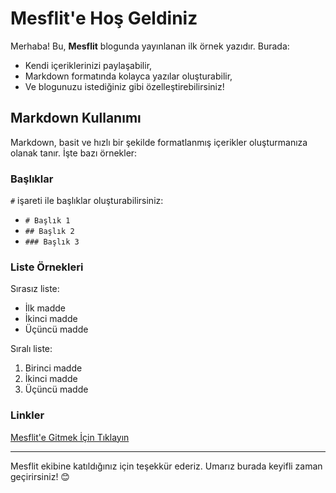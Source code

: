 # Mesflit'e Hoş Geldiniz

Merhaba! Bu, **Mesflit** blogunda yayınlanan ilk örnek yazıdır. Burada:

- Kendi içeriklerinizi paylaşabilir,
- Markdown formatında kolayca yazılar oluşturabilir,
- Ve blogunuzu istediğiniz gibi özelleştirebilirsiniz!

## Markdown Kullanımı

Markdown, basit ve hızlı bir şekilde formatlanmış içerikler oluşturmanıza olanak tanır. İşte bazı örnekler:

### Başlıklar

`#` işareti ile başlıklar oluşturabilirsiniz:

- `# Başlık 1`
- `## Başlık 2`
- `### Başlık 3`

### Liste Örnekleri

Sırasız liste:
- İlk madde
- İkinci madde
- Üçüncü madde

Sıralı liste:
1. Birinci madde
2. İkinci madde
3. Üçüncü madde

### Linkler

[Mesflit'e Gitmek İçin Tıklayın](index.html)

---

Mesflit ekibine katıldığınız için teşekkür ederiz. Umarız burada keyifli zaman geçirirsiniz! 😊
